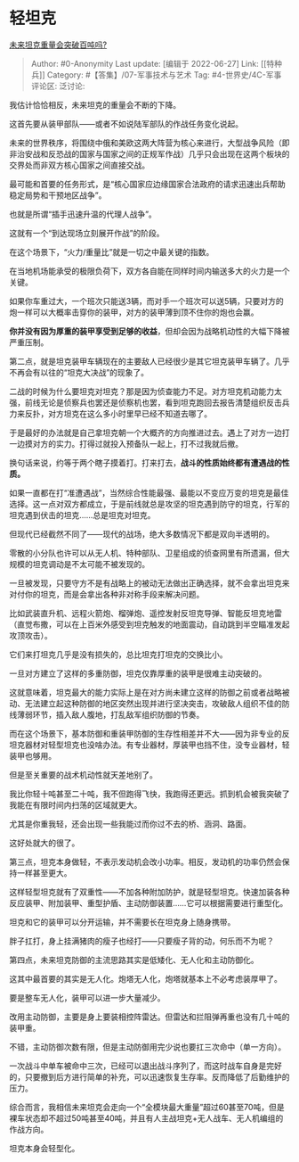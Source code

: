 # 轻坦克
[未来坦克重量会突破百吨吗?](https://www.zhihu.com/question/27939784/answer/2546594814)

> Author: #0-Anonymity
> Last update: [编辑于 2022-06-27]
> Link: [[特种兵]]
> Category: #【答集】/07-军事技术与艺术
> Tag: #4-世界史/4C-军事
> 评论区:
> 泛讨论:

我估计恰恰相反，未来坦克的重量会不断的下降。

这首先要从装甲部队——或者不如说陆军部队的作战任务变化说起。

未来的世界秩序，将围绕中俄和美欧这两大阵营为核心来进行，大型战争风险（即非治安战和反恐战的国家与国家之间的正规军作战）几乎只会出现在这两个板块的交界处而非双方核心国家之间直接交战。

最可能和首要的任务形式，是“核心国家应边缘国家合法政府的请求迅速出兵帮助稳定局势和干预地区战争”。

也就是所谓“插手迅速升温的代理人战争”。

这就有一个“到达现场立刻展开作战”的阶段。

在这个场景下，“火力/重量比”就是一切之中最关键的指数。

在当地机场能承受的极限负荷下，双方各自能在同样时间内输送多大的火力是一个关键。

如果你车重过大，一个班次只能送3辆，而对手一个班次可以送5辆，只要对方的炮一样可以大概率击穿你的装甲，对方的装甲薄到顶不住你的炮也会赢。

**你并没有因为厚重的装甲享受到足够的收益**，但却会因为战略机动性的大幅下降被严重压制。

第二点，就是坦克装甲车辆现在的主要敌人已经很少是其它坦克装甲车辆了。几乎不再会有以往的“坦克大决战”的现象了。

二战的时候为什么要坦克对坦克？那是因为侦查能力不足。对方坦克机动能力太强，前线无论是侦察兵也罢还是侦察机也罢，看到坦克跑回去报告清楚组织反击兵力来反扑，对方坦克在这么多小时里早已经不知道去哪了。

于是最好的办法就是自己拿坦克朝一个大概齐的方向推进过去。遇上了对方一边打一边摸对方的实力。打得过就投入预备队一起上，打不过我就后撤。

换句话来说，约等于两个瞎子摸着打。打来打去，**战斗的性质始终都有遭遇战的性质。**

如果一直都在打“准遭遇战”，当然综合性能最强、最能以不变应万变的坦克是最佳选择。这一点对双方都成立，于是前线就总是攻坚的坦克遇到防守的坦克，行军的坦克遇到伏击的坦克……总是坦克对坦克。

但现代已经截然不同了——现代的战场，绝大多数情况下都是双向半透明的。

零散的小分队也许可以从无人机、特种部队、卫星组成的侦查网里有所遗漏，但大规模的坦克调动是不太可能不被发现的。

一旦被发现，只要守方不是有战略上的被动无法做出正确选择，就不会拿出坦克来对付你的坦克，而是会拿出各种非对称手段来解决问题。

比如武装直升机、远程火箭炮、榴弹炮、遥控发射反坦克导弹、智能反坦克地雷（直觉布撒，可以在上百米外感受到坦克触发的地面震动，自动跳到半空瞄准发起攻顶攻击）。

它们来打坦克几乎是没有损失的，总比坦克打坦克的交换比小。

一旦对方建立了这样的多重防御，坦克仅靠厚重的装甲是很难主动突破的。

这就意味着，坦克最大的能力实际上是在对方尚未建立这样的防御之前或者战略被动、无法建立起这种防御的地区突然出现并进行坚决突击，攻破敌人组织不佳的防线薄弱环节，插入敌人腹地，打乱敌军组织防御的节奏。

而在这个场景下，基本防御和重装甲防御的生存性相差并不大——因为非专业的反坦克器材对轻型坦克也没啥办法。有专业器材，厚装甲也挡不住，没专业器材，轻装甲也够用。

但是至关重要的战术机动性就天差地别了。

我比你轻十吨甚至二十吨，我不但跑得飞快，我跑得还更远。抓到机会被我突破了我能在有限时间内扫荡的区域就更大。

尤其是你重我轻，还会出现一些我能过而你过不去的桥、涵洞、路面。

这好处就大的很了。

第三点，坦克本身做轻，不表示发动机会改小功率。相反，发动机的功率仍然会保持一样甚至更大。

这样轻型坦克就有了双重性——不加各种附加防护，就是轻型坦克。快速加装各种反应装甲、附加装甲、重型护盾、主动防御装置……它可以根据需要进行重型化。

坦克和它的装甲可以分开运输，并不需要长在坦克身上随身携带。

胖子扛打，身上挂满猪肉的瘦子也经打——只要瘦子背的动，何乐而不为呢？

第四点，未来坦克防御的主流思路其实是低矮化、无人化和主动防御化。

这其中最首要的其实是无人化。炮塔无人化，炮塔就基本上不必考虑装厚甲了。

要是整车无人化，装甲可以进一步大量减少。

改用主动防御，主要是身上要装相控阵雷达。但雷达和拦阻弹再重也没有几十吨的装甲重。

不错，主动防御次数有限，但是主动防御用完少说也要扛三次命中（单一方向）。

一次战斗中单车被命中三次，已经可以退出战斗序列了，而这时战车自身是完好的，只要撤到后方进行简单的补充，可以迅速恢复生存率。反而降低了后勤维护的压力。

综合而言，我相信未来坦克会走向一个“全模块最大重量”超过60甚至70吨，但是裸车状态却不超过50吨甚至40吨，并且有人主战坦克+无人战车、无人机编组的作战方向。

坦克本身会轻型化。
